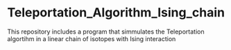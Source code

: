 # Teleportation_Algorithm_Ising_chain
This repository includes a program that simmulates the Teleportation algortihm in a linear chain of isotopes with Ising interaction

